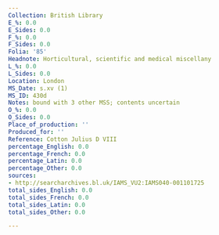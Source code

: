 ```yaml
---
Collection: British Library
E_%: 0.0
E_Sides: 0.0
F_%: 0.0
F_Sides: 0.0
Folia: '85'
Headnote: Horticultural, scientific and medical miscellany
L_%: 0.0
L_Sides: 0.0
Location: London
MS_Date: s.xv (1)
MS_ID: 430d
Notes: bound with 3 other MSS; contents uncertain
O_%: 0.0
O_Sides: 0.0
Place_of_production: ''
Produced_for: ''
Reference: Cotton Julius D VIII
percentage_English: 0.0
percentage_French: 0.0
percentage_Latin: 0.0
percentage_Other: 0.0
sources:
- http://searcharchives.bl.uk/IAMS_VU2:IAMS040-001101725
total_sides_English: 0.0
total_sides_French: 0.0
total_sides_Latin: 0.0
total_sides_Other: 0.0

---
```

